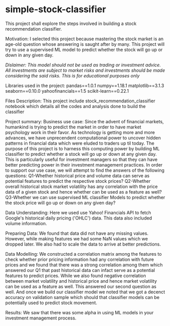 # simple-stock-classifier
This project shall explore the steps involved in building a stock recommendation classifier.

Motivation: I selected this project because mastering the stock market is an age-old question whose answering is saught after by many. This project will try to use a supervised ML model to predict whether the stock will go up or down in any given day.

*Dislaimer: This model should not be used as trading or investment advice. All investments are subject to market risks and investments should be made considering the said risks. This is for educational purposes only*

Libraries used in the project:
  pandas==1.0.1
  numpy==1.18.1
  matplotlib==3.1.3
  seaborn==0.10.0
  yahoofinancials==1.5
  scikit-learn==0.22.1


Files Description: This project include stock_recommendation_classifier notebook which details all the codes and analysis done to build the classifier

Project summary:
Business use case: Since the advent of financial markets, humankind is trying to predict the market in order to have market psychology work in their favor.
As technology is getting more and more advances, we have unprecendent computational power to uncover hidden patterns in financial data which were eluded to 
traders up til today. The purpose of this project is to harness this computing power by building ML classifier to predict whether a stock will go up or down
at any given day. This is particularly useful for investment managers so that they can have better predicting power in their investment management practices.
In order to support our use case, we will attempt to find the answers of the following questions:
Q1-Whether historical price and volume data can serve as potential features to predict the respective stock prices?
Q2-Whether overall historical stock market volatility has any correlation with the price data of a given stock and hence whether can be used as a feature as well?
Q3-Whether we can use supervised ML classifier Models to predict whether the stock price will go up or down on any given day?

Data Understanding: Here we used use Yahoo! Financials API to fetch Google's historical daily pricing ('OHLC') data. This data also included volume information.

Preparing Data: We found that data did not have any missing values. However, while making features we had some NaN values which we dropped later. We also had to scale the data to arrive at better predictions.

Data Modelling: We constructed a correlation matrix among the features to check whether prior pricing information had any correlation with future prices and we found that there was a strong correlation among them which answered our Q1 that past historical data can infact serve as a potential features to predict prices. While we also found negative correlation between market volatility and historical price and hence market volatility can be used as a feature as well. This answered our second question as well. And once we build our classifier model we noted that we got a decenct accuracy on validation sample which should that classifier models can be potentially used to predict stock movement.

Results: We saw that there was some alpha in using ML models in your investment management process.
